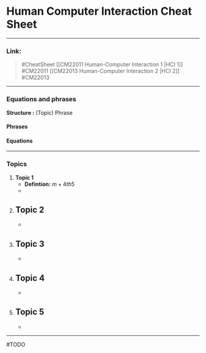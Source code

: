 # Human Computer Interaction Cheat Sheet
---
### Link: 
> #CheatSheet
> [[CM22011 Human-Computer Interaction 1 |HCI 1]] 
> #CM22011 
> [[CM22013 Human-Computer Interaction 2 |HCI 2]]
> #CM22013 

---
### Equations and phrases
**Structure :** (Topic) Phrase
#### Phrases

#### Equations

---
### Topics
1. **Topic 1**
    - **Defintion:** $m+4th5$
    - 
2. **Topic 2**
    - 
    - 
3. **Topic 3**
    - 
    - 
4. **Topic 4**
    - 
    - 
5. **Topic 5**
    - 
    - 

---
#TODO 